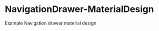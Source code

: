 NavigationDrawer-MaterialDesign
===============================

Example Navigation drawer material design
